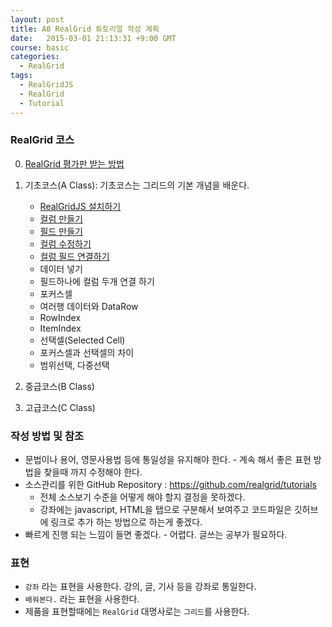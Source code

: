 ```yaml
---
layout: post
title: A0 RealGrid 튜토리얼 작성 계획
date:   2015-03-01 21:13:31 +9:00 GMT
course: basic
categories: 
  - RealGrid
tags: 
  - RealGridJS
  - RealGrid
  - Tutorial
---
```


### RealGrid 코스

0. [RealGrid 평가판 받는 방법](/realgrid/evaluation)
1. 기초코스(A Class): 기초코스는 그리드의 기본 개념을 배운다. 
    * [RealGridJS 설치하기](/realgrid/a1)
    * [컬럼 만들기](/realgrid/a2)
    * [필드 만들기](/realgrid/a3)
    * [컬럼 수정하기](/realgrid/a4)
    * [컬럼 필드 연결하기](/realgrid/a5)
    * 데이터 넣기 
    * 필드하나에 컬럼 두개 연결 하기
    * 포커스셀
    * 여러행 데이터와 DataRow
    * RowIndex
    * ItemIndex
    * 선택셀(Selected Cell)
    * 포커스셀과 선택셀의 차이
    * 범위선택, 다중선택
2. 중급코스(B Class)
    
3. 고급코스(C Class)

### 작성 방법 및 참조
* 문법이나 용어, 영문사용법 등에 통일성을 유지해야 한다. - 계속 해서 좋은 표현 방법을 찾을때 까지 수정해야 한다.
* 소스관리를 위한 GitHub Repository : https://github.com/realgrid/tutorials
    * 전체 소스보기 수준을 어떻게 해야 할지 결정을 못하겠다.
    * 강좌에는 javascript, HTML을 탭으로 구분해서 보여주고 코드파일은 깃허브에 링크로 추가 하는 방법으로 하는게 좋겠다.
* 빠르게 진행 되는 느낌이 들면 좋겠다. - 어렵다. 글쓰는 공부가 필요하다.

### 표현
* `강좌` 라는 표현을 사용한다. 강의, 글, 기사 등을 강좌로 통일한다.
* `배워본다.` 라는 표현을 사용한다.
* 제품을 표현할때에는 `RealGrid` 대명사로는 `그리드`를 사용한다.